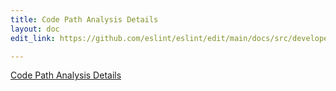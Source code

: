 ```yaml
---
title: Code Path Analysis Details
layout: doc
edit_link: https://github.com/eslint/eslint/edit/main/docs/src/developer-guide/code-path-analysis/README.md

---
```


[Code Path Analysis Details](../code-path-analysis)
